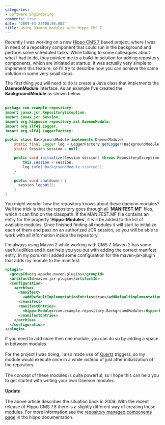 ```yaml
---
categories:
- Software Engineering
comments: true
date: "2009-03-22T00:00:00Z"
title: Using Daemon modules with Hippo CMS 7
---
```


Recently I was working on a new <a href="http://www.onehippo.org/cms7/">Hippo CMS 7</a> based project, where I was in need of a repository component that could run in the background and perform some scheduled tasks.
While talking to some colleagues about what I had to do, they pointed me to a build-in solution for adding repository components, which are initiated at startup.
It was actually very simple to implement this feature, so I'll try to describe how you can achieve the same solution in some very small steps.

The first thing you will need to do is create a Java class that implements the **DaemonModule** interface. As an example I've created the **BackgroundModule** as shown below. <br /><br />

``` java
package com.example.repository;
import javax.jcr.RepositoryException;
import javax.jcr.Session;
import org.hippoecm.repository.ext.DaemonModule;
import org.slf4j.Logger;
import org.slf4j.LoggerFactory;

public class BackgroundModule implements DaemonModule{
    static final Logger log = LoggerFactory.getLogger(BackgroundModule.class);
    static Session session = null;

    public void initialize(Session session) throws RepositoryException {
        this.session = session;
        log.info("BackgroundModule started");
    }

    public void shutdown() {
      session.logout();
    }
}
```

You might wonder how the repository knows about these daemon modules? Well the trick is that the repository goes through all '**MANIFEST.MF**' files, which it can find on the classpath.
If the MANIFEST.MF file contains an entry for the property '**Hippo-Modules**', it will be added to the list of available modules. Once finished finding all modules it will start to initialize each of them and pass on an authorized JCR session, so you will be able to work with all information inside the repository.

I'm always using Maven 2 while working with CMS 7. Maven 2 has some useful utilities and it can help you you out with adding the correct manifest entry.
In my pom.xml I added some configuration for the maven-jar-plugin that adds my module to the manifest.

``` xml
<plugin>
  <groupId>org.apache.maven.plugins</groupId>
  <artifactId>maven-jar-plugin</artifactId>
  <configuration>
    <archive>
      <manifest>
        <addDefaultImplementationEntries>true</addDefaultImplementationEntries>
      </manifest>
      <manifestEntries>
        <Hippo-Modules>com.example.repository.BackgroundModule</Hippo-Modules>
      </manifestEntries>
    </archive>
  </configuration>
</plugin>
```

If you need to add more then one module, you can do so by adding a space in between modules.<br /><br />For the project I was doing, I also made use of <a href="http://www.opensymphony.com/quartz/">Quartz</a> triggers, so my module would execute once in a while instead of just after initialization of the repository. <br /><br />The concept of these modules is quite powerful, so I hope this can help you to get started with writing your own Daemon modules.<br /><br /><b>Update</b><br /><br />The above article describes the situation back in 2009. With the recent release of Hippo CMS 7.8 there is a slightly different way of creating these modules. For more information see the <a href="http://www.onehippo.org/7_8/library/concepts/hippo-services/repository-managed-components.html" target="_blank">repository managed components page</a> in the hippo documentation.</div>
